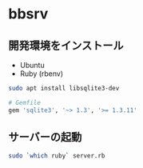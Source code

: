 # bbsrv

## 開発環境をインストール

- Ubuntu
- Ruby (rbenv)

```sh
sudo apt install libsqlite3-dev
```

```rb
# Gemfile
gem 'sqlite3', '~> 1.3', '>= 1.3.11'
```

## サーバーの起動

```sh
sudo `which ruby` server.rb
```
